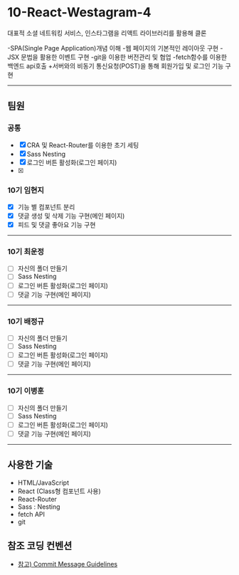 # 10-React-Westagram-4

대표적 소셜 네트워킹 서비스, 인스타그램을 리액트 라이브러리를 활용해 클론

 -SPA(Single Page Application)개념 이해
 -웹 페이지의 기본적인 레이아웃 구현
 -JSX 문법을 활용한 이벤트 구현
 -git을 이용한 버전관리 및 협업
 -fetch함수를 이용한 백엔드 api호출 +서버와의 비동기 통신요청(POST)을 통해 회원가입 및 로그인 기능 구현

----------

## 팀원

### 공통

- [x] CRA 및 React-Router를 이용한 초기 세팅
- [x] Sass Nesting
- [x] 로그인 버튼 활성화(로그인 페이지)
- [x]  

### 10기 임현지

- [x] 기능 별 컴포넌트 분리
- [x] 댓글 생성 및 삭제 기능 구현(메인 페이지)
- [x] 피드 및 댓글 좋아요 기능 구현

---

### 10기 최운정

- [ ] 자신의 폴더 만들기
- [ ] Sass Nesting
- [ ] 로그인 버튼 활성화(로그인 페이지)
- [ ] 댓글 기능 구현(메인 페이지)

---

### 10기 배정규

- [ ] 자신의 폴더 만들기
- [ ] Sass Nesting
- [ ] 로그인 버튼 활성화(로그인 페이지)
- [ ] 댓글 기능 구현(메인 페이지)

---

### 10기 이병훈

- [ ] 자신의 폴더 만들기
- [ ] Sass Nesting
- [ ] 로그인 버튼 활성화(로그인 페이지)
- [ ] 댓글 기능 구현(메인 페이지)

----------

## 사용한 기술

- HTML/JavaScript
- React (Class형 컴포넌트 사용)
- React-Router
- Sass : Nesting
- fetch API
- git

## 참조 코딩 컨벤션

- [참고) Commit Message Guidelines](https://www.notion.so/wecode/Commit-Message-Guidelines-8ca8fac8178943e78ddcfb48f47ba973)
